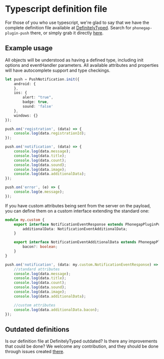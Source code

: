 # Typescript definition file

For those of you who use typescript, we're glad to say that we have the complete definition file available at [DefinitelyTyped](https://github.com/DefinitelyTyped/DefinitelyTyped).
Search for `phonegap-plugin-push` there, or simply grab it directly [here](https://github.com/DefinitelyTyped/DefinitelyTyped/blob/master/types/phonegap-plugin-push/index.d.ts).

## Example usage

All objects will be understood as having a defined type, including init options and eventHandler parameters.
All available attributes and properties will have autocomplete support and type checkings.

```typescript
let push = PushNotification.init({
	android: {
	},
	ios: {
		alert: "true",
		badge: true,
		sound: 'false'
	},
	windows: {}
});

push.on('registration', (data) => {
	console.log(data.registrationId);
});

push.on('notification', (data) => {
	console.log(data.message);
	console.log(data.title);
	console.log(data.count);
	console.log(data.sound);
	console.log(data.image);
	console.log(data.additionalData);
});

push.on('error', (e) => {
	console.log(e.message);
});
```

If you have custom attributes being sent from the server on the payload, you can define them on a custom interface extending the standard one:

```typescript
module my.custom {
	export interface NotificationEventResponse extends PhonegapPluginPush.NotificationEventResponse {
		additionalData: NotificationEventAdditionalData;
	}

	export interface NotificationEventAdditionalData extends PhonegapPluginPush.NotificationEventAdditionalData {
		bacon?: boolean;
	}
}

push.on('notification', (data: my.custom.NotificationEventResponse) => {
	//standard attributes
	console.log(data.message);
	console.log(data.title);
	console.log(data.count);
	console.log(data.sound);
	console.log(data.image);
	console.log(data.additionalData);

	//custom attributes
	console.log(data.additionalData.bacon);
});
```

## Outdated definitions

Is our definition file at DefinitelyTyped outdated? Is there any improvements that could be done?
We welcome any contribution, and they should be done through issues created [there](https://github.com/DefinitelyTyped/DefinitelyTyped/issues/new).
